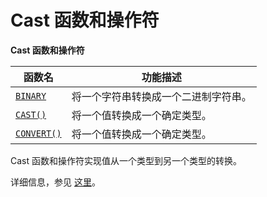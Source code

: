 # Cast 函数和操作符

**Cast 函数和操作符**

| 函数名                                      | 功能描述               |
| ---------------------------------------- | ------------------ |
| [`BINARY`](https://dev.mysql.com/doc/refman/5.7/en/cast-functions.html#operator_binary) | 将一个字符串转换成一个二进制字符串。 |
| [`CAST()`](https://dev.mysql.com/doc/refman/5.7/en/cast-functions.html#function_cast) | 将一个值转换成一个确定类型。     |
| [`CONVERT()`](https://dev.mysql.com/doc/refman/5.7/en/cast-functions.html#function_convert) | 将一个值转换成一个确定类型。     |

Cast 函数和操作符实现值从一个类型到另一个类型的转换。

详细信息，参见 [这里](https://dev.mysql.com/doc/refman/5.7/en/cast-functions.html)。